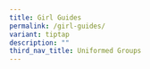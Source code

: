 ```yaml
---
title: Girl Guides
permalink: /girl-guides/
variant: tiptap
description: ""
third_nav_title: Uniformed Groups
---
```

